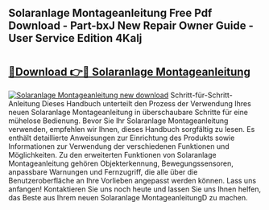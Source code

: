 ## Solaranlage Montageanleitung Free Pdf Download - Part-bxJ New Repair Owner Guide - User Service Edition 4Kalj

# <h2><a href="http://df6cyhm.blite.top/?on=Solaranlage+Montageanleitung">🔗Download 👉🔴 Solaranlage Montageanleitung</a></h2>

[![Solaranlage Montageanleitung new download](https://i.imgur.com/lujVjoI.png)](http://df6cyhm.blite.top/?on=Solaranlage+Montageanleitung)
Schritt-für-Schritt-Anleitung Dieses Handbuch unterteilt den Prozess der Verwendung Ihres neuen Solaranlage Montageanleitung in überschaubare Schritte für eine mühelose Bedienung. Bevor Sie Ihr Solaranlage Montageanleitung verwenden, empfehlen wir Ihnen, dieses Handbuch sorgfältig zu lesen. Es enthält detaillierte Anweisungen zur Einrichtung des Produkts sowie Informationen zur Verwendung der verschiedenen Funktionen und Möglichkeiten. Zu den erweiterten Funktionen von Solaranlage Montageanleitung gehören Objekterkennung, Bewegungssensoren, anpassbare Warnungen und Fernzugriff, die alle über die Benutzeroberfläche an Ihre Vorlieben angepasst werden können. Lass uns anfangen! Kontaktieren Sie uns noch heute und lassen Sie uns Ihnen helfen, das Beste aus Ihrem neuen Solaranlage MontageanleitungD zu machen.
